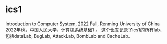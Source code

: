 # ics1
Introduction to Computer System, 2022 Fall, Renming University of China
2022年秋，中国人民大学，计算机系统基础1 。
这个仓库记录了ics1的所有lab，包括dataLab, BugLab, AttackLab, BombLab and CacheLab。

